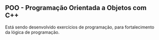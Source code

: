 ## POO - Programação Orientada a Objetos com C++
Está sendo desenvolvido exercícios de programação, para fortalecimento da lógica de programação. 
